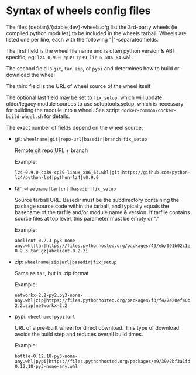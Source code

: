 # Syntax of wheels config files

The files {debian}/{stable,dev}-wheels.cfg list the 3rd-party wheels
(ie compiled python modules) to be included in the wheels tarball. Wheels are
listed one per line, each with the following "|"-separated fields.

The first field is the wheel file name and is often python version & ABI
specific, eg: `lz4-0.9.0-cp39-cp39-linux_x86_64.whl`.

The second field is `git`, `tar`, `zip`, or `pypi` and determines how to build
or download the wheel

The third field is the URL of wheel source of the wheel itself

The optional last field may be set to `fix_setup`, which will update
older/legacy module sources to use setuptools.setup, which is necessary for
building the module into a wheel. See script
`docker-common/docker-build-wheel.sh` for details.

The exact number of fields depend on the wheel source:

* git: `wheelname|git|repo-url|basedir|branch|fix_setup`

  Remote git repo URL + branch

  Example:

  ```
  lz4-0.9.0-cp39-cp39-linux_x86_64.whl|git|https://github.com/python-lz4/python-lz4|python-lz4|v0.9.0
  ```

* tar: `wheelname|tar|url|basedir|fix_setup`

  Source tarball URL. Basedir must be the subdirectory containing the package
  source code within the tarball, and typically equals the basename of the
  tarfile and/or module name & version. If tarfile contains source files at
  top level, this parameter must be empty or "."

  Example:

  ```
  abclient-0.2.3-py3-none-any.whl|tar|https://files.pythonhosted.org/packages/49/eb/091b02c1e36d68927adfb746706e2c80f7e7bfb3f16e3cbcfec2632118ab/abclient-0.2.3.tar.gz|abclient-0.2.3i
  ```

* zip: `wheelname|zip|url|basedir|fix_setup`

  Same as `tar`, but in .zip format

  Example:

  ```
  networkx-2.2-py2.py3-none-any.whl|zip|https://files.pythonhosted.org/packages/f3/f4/7e20ef40b118478191cec0b58c3192f822cace858c19505c7670961b76b2/networkx-2.2.zip|networkx-2.2
  ```

* pypi: `wheelname|pypi|url`

  URL of a pre-built wheel for direct download. This type of download avoids
  the build step and reduces overall build times.

  Example:

  ```
  bottle-0.12.18-py3-none-any.whl|pypi|https://files.pythonhosted.org/packages/e9/39/2bf3a1fd963e749cdbe5036a184eda8c37d8af25d1297d94b8b7aeec17c4/bottle-0.12.18-py3-none-any.whl
  ```

